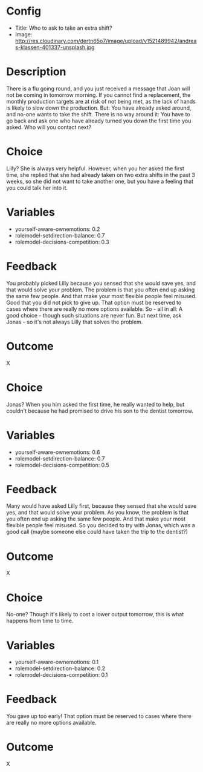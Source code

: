 # Config
 - Title: Who to ask to take an extra shift?
 - Image: http://res.cloudinary.com/dertn65o7/image/upload/v1521489942/andreas-klassen-401337-unsplash.jpg

# Description

There is a flu going round, and you just received a message that Joan will not be coming in tomorrow morning. If you cannot find a replacement, the monthly production targets are at risk of not being met, as the lack of hands is likely to slow down the production. But: You have already asked around, and no-one wants to take the shift. There is no way around it: You have to go back and ask one who have already turned you down the first time you asked. Who will you contact next?

# Choice
Lilly? She is always very helpful. However, when you her asked the first time, she replied that she had already taken on two extra shifts in the past 3 weeks, so she did not want to take another one, but you have a feeling that you could talk her into it.

# Variables
 - yourself-aware-ownemotions: 0.2
 - rolemodel-setdirection-balance: 0.7
 - rolemodel-decisions-competition: 0.3

# Feedback
You probably picked Lilly because you sensed that she would save yes, and that would solve your problem. The problem is that you often end up asking the same few people. And that make your most flexible people feel misused. Good that you did not pick to give up. That option must be reserved to cases where there are really no more options available. So - all in all: A good choice - though such situations are never fun. But next time, ask Jonas - so it's not always Lilly that solves the problem.

# Outcome
X

# Choice
Jonas? When you him asked the first time, he really wanted to help, but couldn't because he had promised to drive his son to the dentist tomorrow.

# Variables
 - yourself-aware-ownemotions: 0.6
 - rolemodel-setdirection-balance: 0.7
 - rolemodel-decisions-competition: 0.5


# Feedback
Many would have asked Lilly first, because they sensed that she would save yes, and that would solve your problem. As you know, the problem is that you often end up asking the same few people. And that make your most flexible people feel misused. So you decided to try with Jonas, which was a good call (maybe someone else could have taken the trip to the dentist?)

# Outcome
X

# Choice
No-one? Though it's likely to cost a lower output tomorrow, this is what happens from time to time.

# Variables
 - yourself-aware-ownemotions: 0.1
 - rolemodel-setdirection-balance: 0.2
 - rolemodel-decisions-competition: 0.1

# Feedback
You gave up too early! That option must be reserved to cases where there are really no more options available.

# Outcome
X

